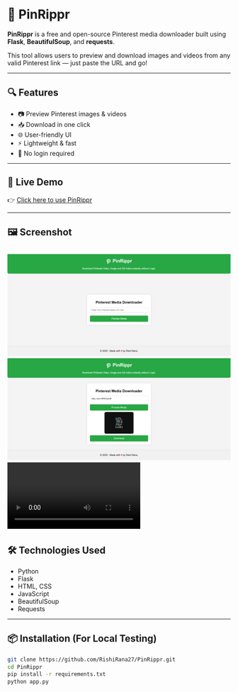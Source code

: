 # 📌 PinRippr

**PinRippr** is a free and open-source Pinterest media downloader built using **Flask**, **BeautifulSoup**, and **requests**.

This tool allows users to preview and download images and videos from any valid Pinterest link — just paste the URL and go!

---

## 🔍 Features

- 📷 Preview Pinterest images & videos
- 📥 Download in one click
- 🌐 User-friendly UI
- ⚡ Lightweight & fast
- 🔐 No login required

---

## 🚀 Live Demo

👉 [Click here to use PinRippr]("https://pinrippr.onrender.com/")

---

## 🖼️ Screenshot

![Home Page](1st.png)
![PinRippr](2nd.png)
![Demo](Demo.mp4)
---

## 🛠️ Technologies Used

- Python
- Flask
- HTML, CSS
- JavaScript
- BeautifulSoup
- Requests

---

## 📦 Installation (For Local Testing)

```bash
git clone https://github.com/RishiRana27/PinRippr.git
cd PinRippr
pip install -r requirements.txt
python app.py
